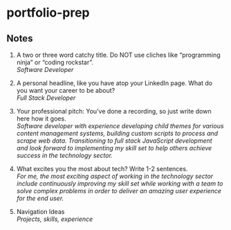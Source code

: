 # portfolio-prep

## Notes

1. A two or three word catchy title. Do NOT use cliches like “programming ninja” or “coding rockstar”.  
*Software Developer*

2. A personal headline, like you have atop your LinkedIn page. What do you want your career to be about?  
*Full Stack Developer*

3. Your professional pitch: You’ve done a recording, so just write down here how it goes.  
*Software developer with experience developing child themes for various content management systems, building custom scripts to process and scrape web data.  Transitioning to full stack JavaScript development and look forward to implementing my skill set to help others achieve success in the technology sector.*

4. What excites you the most about tech? Write 1-2 sentences.  
*For me, the most exciting aspect of working in the technology sector include continuously improving my skill set while working with a team to solve complex problems in order to deliver an amazing user experience for the end user.*

5. Navigation Ideas  
*Projects, skills, experience*
